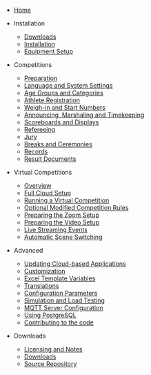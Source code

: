 * [Home](index)

* Installation
  * [Downloads](Downloads)
  * [Installation](InstallationOverview)
  * [Equipment Setup](EquipmentSetup)
  
* Competitions
  * [Preparation](Preparation)
  * [Language and System Settings](SystemSettings)
  * [Age Groups and Categories](Categories)
  * [Athlete Registration](Registration)
  * [Weigh-in and Start Numbers](WeighIn)
  * [Announcing, Marshaling and Timekeeping](Announcing)
  * [Scoreboards and Displays](Displays)
  * [Refereeing](Refereeing)
  * [Jury](Jury)
  * [Breaks and Ceremonies](Breaks)
  * [Records](Records)
  * [Result Documents](Documents)
  
* Virtual Competitions
  * [Overview](VirtualOverview)
  * [Full Cloud Setup](HerokuLarge)
  * [Running a Virtual Competition](Zoom)
  * [Optional Modified Competition Rules](ModifiedRules)
  * [Preparing the Zoom Setup](PrepareZoomBroadcasting)
  * [Preparing the Video Setup](OBS)
  * [Live Streaming Events](Streaming)
  * [Automatic Scene Switching](OBSSceneSwitching)
  
* Advanced

  * [Updating Cloud-based Applications](UpdatingCloudApplications)
  * [Customization](UploadingLocalSettings)
  * [Excel Template Variables](TemplateVariables)
  * [Translations](Translation)
  * [Configuration Parameters](Configuration)
  * [Simulation and Load Testing](Simulation)
  * [MQTT Server Configuration](MQTT)
  * [Using PostgreSQL](PostgreSQL)
  * [Contributing to the code](Gitpod)

* Downloads

  * [Licensing and Notes](Licensing)
  * [Downloads](Downloads)
  * [Source Repository](https://github.com/jflamy/owlcms4)
